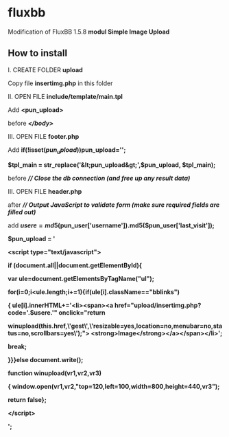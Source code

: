 # fluxbb
Modification of FluxBB 1.5.8  <strong>modul Simple Image Upload</strong>

<h2>How to install</h2>

I. CREATE FOLDER <strong>upload</strong>

Copy file <strong>insertimg.php</strong> in this folder



II. OPEN FILE <strong>include/template/main.tpl</strong>

Add <strong>&lt;pun_upload&gt;</strong>

before <i><strong>&lt;/body&gt;</strong></i>



III. OPEN FILE <strong>footer.php</strong>

Add  <strong>if(!isset($pun_upload))$pun_upload='';</strong>

<strong>$tpl_main = str_replace('&lt;pun_upload&gt;',$pun_upload, $tpl_main);</strong>

before <i><strong>// Close the db connection (and free up any result data)</strong></i>



III. OPEN FILE <strong>header.php</strong>



after <i><strong>// Output JavaScript to validate form (make sure required fields are filled out)</strong></i>

add 
<strong>
$usere=md5($pun_user['username']).md5($pun_user['last_visit']);

$pun_upload = '

&lt;script type="text/javascript"&gt;

if (document.all||document.getElementById){

var ule=document.getElementsByTagName("ul");

for(i=0;i<ule.length;i+=1){if(ule[i].className=="bblinks")

{ ule[i].innerHTML+=\'&lt;li&gt;&lt;span&gt;&lt;a href="upload/insertimg.php?code='.$usere.'" onclick="return 

winupload(this.href,\\\'gest\\\',\\\'resizable=yes,location=no,menubar=no,status=no,scrollbars=yes\\\');"&gt;
&lt;strong&gt;Image&lt;/strong&gt;&lt;/a&gt;&lt;/span&gt;&lt;/li&gt;\';

  break;

}}}else document.write();

function winupload(vr1,vr2,vr3)

{ window.open(vr1,vr2,"top=120,left=100,width=800,height=440,vr3");

  return false};

&lt;/script&gt;

';
